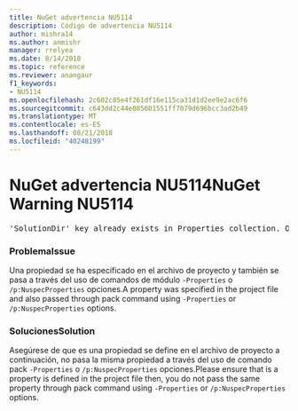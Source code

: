 ```yaml
---
title: NuGet advertencia NU5114
description: Código de advertencia NU5114
author: mishra14
ms.author: anmishr
manager: rrelyea
ms.date: 8/14/2018
ms.topic: reference
ms.reviewer: anangaur
f1_keywords:
- NU5114
ms.openlocfilehash: 2c602c85e4f261df16e115ca31d1d2ee9e2ac6f6
ms.sourcegitcommit: c643dd2c44e085601551ff7079d696bcc3ad2b49
ms.translationtype: MT
ms.contentlocale: es-ES
ms.lasthandoff: 08/21/2018
ms.locfileid: "40248199"
---
```

# <a name="nuget-warning-nu5114"></a><span data-ttu-id="e12c4-103">NuGet advertencia NU5114</span><span class="sxs-lookup"><span data-stu-id="e12c4-103">NuGet Warning NU5114</span></span>
<pre>'SolutionDir' key already exists in Properties collection. Overriding value.</pre>

### <a name="issue"></a><span data-ttu-id="e12c4-104">Problema</span><span class="sxs-lookup"><span data-stu-id="e12c4-104">Issue</span></span>

<span data-ttu-id="e12c4-105">Una propiedad se ha especificado en el archivo de proyecto y también se pasa a través del uso de comandos de módulo `-Properties` o `/p:NuspecProperties` opciones.</span><span class="sxs-lookup"><span data-stu-id="e12c4-105">A property was specified in the project file and also passed through pack command using `-Properties` or `/p:NuspecProperties` options.</span></span> 


### <a name="solution"></a><span data-ttu-id="e12c4-106">Soluciones</span><span class="sxs-lookup"><span data-stu-id="e12c4-106">Solution</span></span>

<span data-ttu-id="e12c4-107">Asegúrese de que es una propiedad se define en el archivo de proyecto a continuación, no pasa la misma propiedad a través del uso de comando pack `-Properties` o `/p:NuspecProperties` opciones.</span><span class="sxs-lookup"><span data-stu-id="e12c4-107">Please ensure that is a property is defined in the project file then, you do not pass the same property through pack command using `-Properties` or `/p:NuspecProperties` options.</span></span> 

